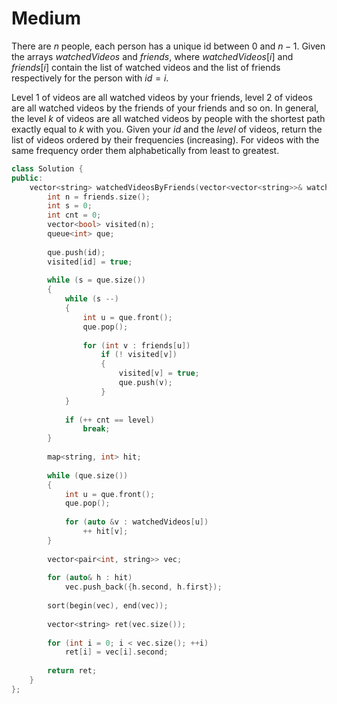 # Medium

There are $n$ people, each person has a unique id between $0$ and $n-1$. Given the arrays $watchedVideos$ and $friends$, where $watchedVideos[i]$ and $friends[i]$ contain the list of watched videos and the list of friends respectively for the person with $id = i$.

Level $1$ of videos are all watched videos by your friends, level $2$ of videos are all watched videos by the friends of your friends and so on. In general, the level $k$ of videos are all watched videos by people with the shortest path exactly equal to $k$ with you. Given your $id$ and the $level$ of videos, return the list of videos ordered by their frequencies (increasing). For videos with the same frequency order them alphabetically from least to greatest.

```cpp
class Solution {
public:
    vector<string> watchedVideosByFriends(vector<vector<string>>& watchedVideos, vector<vector<int>>& friends, int id, int level) {
        int n = friends.size();
        int s = 0;
        int cnt = 0;
        vector<bool> visited(n);
        queue<int> que;
        
        que.push(id);
        visited[id] = true;
        
        while (s = que.size())
        {
            while (s --)
            {
                int u = que.front();
                que.pop();
                
                for (int v : friends[u])
                    if (! visited[v])
                    {
                        visited[v] = true;
                        que.push(v);
                    }
            }
            
            if (++ cnt == level)
                break;
        }
        
        map<string, int> hit;
        
        while (que.size())
        {
            int u = que.front();
            que.pop();
            
            for (auto &v : watchedVideos[u])
                ++ hit[v];
        }
        
        vector<pair<int, string>> vec;
        
        for (auto& h : hit)
            vec.push_back({h.second, h.first});
        
        sort(begin(vec), end(vec));
        
        vector<string> ret(vec.size());
        
        for (int i = 0; i < vec.size(); ++i)
            ret[i] = vec[i].second;
        
        return ret;
    }
};
```
